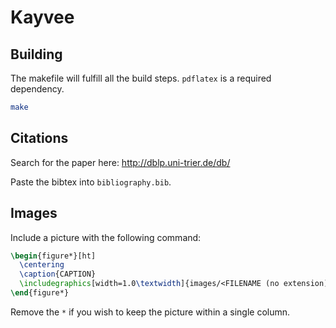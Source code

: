 
# Kayvee



## Building

The makefile will fulfill all the build steps.
`pdflatex` is a required dependency.

```bash
make
```



## Citations


Search for the paper here: http://dblp.uni-trier.de/db/

Paste the bibtex into `bibliography.bib`.




## Images

Include a picture with the following command:

```latex
\begin{figure*}[ht]
  \centering
  \caption{CAPTION}
  \includegraphics[width=1.0\textwidth]{images/<FILENAME (no extension)>}
\end{figure*}
```

Remove the `*` if you wish to keep the picture within a single column.



